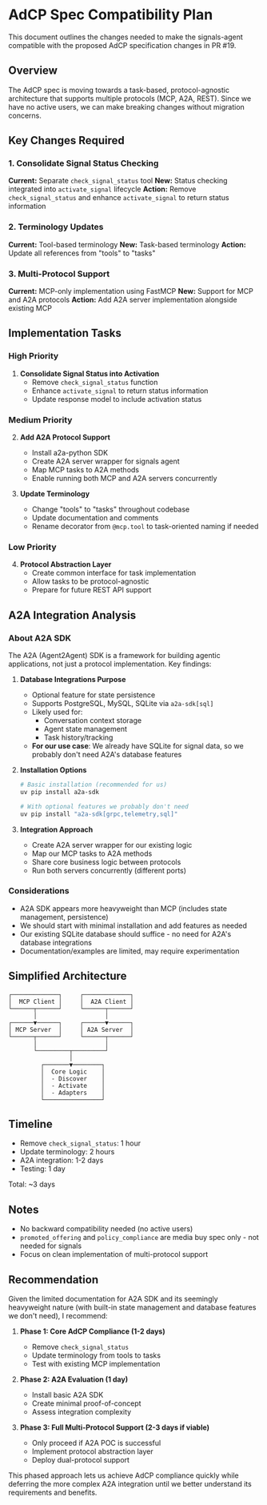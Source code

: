 # AdCP Spec Compatibility Plan

This document outlines the changes needed to make the signals-agent compatible with the proposed AdCP specification changes in PR #19.

## Overview

The AdCP spec is moving towards a task-based, protocol-agnostic architecture that supports multiple protocols (MCP, A2A, REST). Since we have no active users, we can make breaking changes without migration concerns.

## Key Changes Required

### 1. Consolidate Signal Status Checking
**Current:** Separate `check_signal_status` tool
**New:** Status checking integrated into `activate_signal` lifecycle
**Action:** Remove `check_signal_status` and enhance `activate_signal` to return status information

### 2. Terminology Updates
**Current:** Tool-based terminology
**New:** Task-based terminology
**Action:** Update all references from "tools" to "tasks"

### 3. Multi-Protocol Support
**Current:** MCP-only implementation using FastMCP
**New:** Support for MCP and A2A protocols
**Action:** Add A2A server implementation alongside existing MCP

## Implementation Tasks

### High Priority

1. **Consolidate Signal Status into Activation**
   - Remove `check_signal_status` function
   - Enhance `activate_signal` to return status information
   - Update response model to include activation status

### Medium Priority

2. **Add A2A Protocol Support**
   - Install a2a-python SDK
   - Create A2A server wrapper for signals agent
   - Map MCP tasks to A2A methods
   - Enable running both MCP and A2A servers concurrently

3. **Update Terminology**
   - Change "tools" to "tasks" throughout codebase
   - Update documentation and comments
   - Rename decorator from `@mcp.tool` to task-oriented naming if needed

### Low Priority

4. **Protocol Abstraction Layer**
   - Create common interface for task implementation
   - Allow tasks to be protocol-agnostic
   - Prepare for future REST API support

## A2A Integration Analysis

### About A2A SDK
The A2A (Agent2Agent) SDK is a framework for building agentic applications, not just a protocol implementation. Key findings:

1. **Database Integrations Purpose**
   - Optional feature for state persistence
   - Supports PostgreSQL, MySQL, SQLite via `a2a-sdk[sql]`
   - Likely used for:
     - Conversation context storage
     - Agent state management
     - Task history/tracking
   - **For our use case**: We already have SQLite for signal data, so we probably don't need A2A's database features

2. **Installation Options**
   ```bash
   # Basic installation (recommended for us)
   uv pip install a2a-sdk
   
   # With optional features we probably don't need
   uv pip install "a2a-sdk[grpc,telemetry,sql]"
   ```

3. **Integration Approach**
   - Create A2A server wrapper for our existing logic
   - Map our MCP tasks to A2A methods
   - Share core business logic between protocols
   - Run both servers concurrently (different ports)

### Considerations
- A2A SDK appears more heavyweight than MCP (includes state management, persistence)
- We should start with minimal installation and add features as needed
- Our existing SQLite database should suffice - no need for A2A's database integrations
- Documentation/examples are limited, may require experimentation

## Simplified Architecture

```
┌─────────────┐     ┌─────────────┐
│  MCP Client │     │  A2A Client │
└──────┬──────┘     └──────┬──────┘
       │                   │
┌──────▼──────┐     ┌──────▼──────┐
│ MCP Server  │     │ A2A Server  │
└──────┬──────┘     └──────┬──────┘
       │                   │
       └─────────┬─────────┘
                 │
         ┌───────▼────────┐
         │  Core Logic    │
         │  - Discover    │
         │  - Activate    │
         │  - Adapters    │
         └────────────────┘
```

## Timeline

- Remove `check_signal_status`: 1 hour
- Update terminology: 2 hours
- A2A integration: 1-2 days
- Testing: 1 day

Total: ~3 days

## Notes

- No backward compatibility needed (no active users)
- `promoted_offering` and `policy_compliance` are media buy spec only - not needed for signals
- Focus on clean implementation of multi-protocol support

## Recommendation

Given the limited documentation for A2A SDK and its seemingly heavyweight nature (with built-in state management and database features we don't need), I recommend:

1. **Phase 1: Core AdCP Compliance (1-2 days)**
   - Remove `check_signal_status` 
   - Update terminology from tools to tasks
   - Test with existing MCP implementation

2. **Phase 2: A2A Evaluation (1 day)**
   - Install basic A2A SDK
   - Create minimal proof-of-concept
   - Assess integration complexity

3. **Phase 3: Full Multi-Protocol Support (2-3 days if viable)**
   - Only proceed if A2A POC is successful
   - Implement protocol abstraction layer
   - Deploy dual-protocol support

This phased approach lets us achieve AdCP compliance quickly while deferring the more complex A2A integration until we better understand its requirements and benefits.